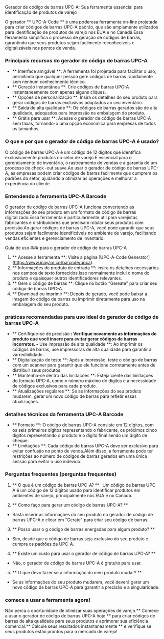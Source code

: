 Gerador de código de barras UPC-A: Sua ferramenta essencial para identificação de produtos de varejo

O gerador ** UPC-A-Code ** é uma poderosa ferramenta on-line projetada para criar códigos de barras UPC-A padrão, que são amplamente utilizados para identificação de produtos de varejo nos EUA e no Canadá.Essa ferramenta simplifica o processo de geração de códigos de barras, garantindo que seus produtos sejam facilmente reconhecíveis e digitalizáveis ​​nos pontos de venda.

### Principais recursos do gerador de código de barras UPC-A

- ** Interface amigável **: A ferramenta foi projetada para facilitar o uso, permitindo que qualquer pessoa gere códigos de barras rapidamente sem nenhum conhecimento técnico.
- ** Geração instantânea **: Crie códigos de barras UPC-A instantaneamente com apenas alguns cliques.
- ** Opções de personalização **: Insira os detalhes do seu produto para gerar códigos de barras exclusivos adaptados ao seu inventário.
- ** Saída de alta qualidade **: Os códigos de barras gerados são de alta qualidade, adequados para impressão na embalagem do produto.
- ** Grátis para usar **: Acesse o gerador de código de barras UPC-A sem taxas, tornando-o uma opção econômica para empresas de todos os tamanhos.

### O que e por que o gerador de código de barras UPC-A é usado?

O código de barras UPC-A é um código de 12 dígitos que identifica exclusivamente produtos no setor de varejo.É essencial para o gerenciamento de inventário, o rastreamento de vendas e a garantia de um processo de check -out suave.Ao usar o gerador de código de barras UPC-A, as empresas podem criar códigos de barras facilmente que cumprem os padrões do setor, ajudando a otimizar as operações e melhorar a experiência do cliente.

### Entendendo a ferramenta UPC-A Barcode

O gerador de código de barras UPC-A funciona convertendo as informações do seu produto em um formato de código de barras digitalizado.Essa ferramenta é particularmente útil para varejistas, fabricantes e distribuidores que precisam rotular seus produtos com precisão.Ao gerar códigos de barras UPC-A, você pode garantir que seus produtos sejam facilmente identificáveis ​​no ambiente de varejo, facilitando vendas eficientes e gerenciamento de inventário.

Guia de uso ### para o gerador de código de barras UPC-A

1. ** Acesse a ferramenta **: Visite a página [UPC-A-Code Generator] (https://www.inayam.co/barcode/upca).
2. ** Informações do produto de entrada **: insira os detalhes necessários nos campos de texto fornecidos.Isso normalmente inclui o nome do produto e quaisquer outros identificadores relevantes.
3. ** Gere o código de barras **: Clique no botão "Gereate" para criar seu código de barras UPC-A.
4. ** Download ou imprimir **: Depois de gerado, você pode baixar a imagem do código de barras ou imprimir diretamente para uso na embalagem do seu produto.

### práticas recomendadas para uso ideal do gerador de código de barras UPC-A

- ** Certifique-se de precisão **: Verifique novamente as informações do produto que você insere para evitar gerar códigos de barras incorretos.
-** Use impressão de alta qualidade **: Ao imprimir os códigos de barras, use impressoras de alta qualidade para garantir a varredibilidade.
- ** Digitalização de teste **: Após a impressão, teste o código de barras com um scanner para garantir que ele funcione corretamente antes de distribuir seus produtos.
- ** Mantenha-se dentro das limitações **: Esteja ciente das limitações do formato UPC-A, como o número máximo de dígitos e a necessidade de códigos exclusivos para cada produto.
- ** Atualizações regulares **: Se as informações do seu produto mudarem, gerar um novo código de barras para refletir essas atualizações.

### detalhes técnicos da ferramenta UPC-A Barcode

- ** Formato **: O código de barras UPC-A consiste em 12 dígitos, com os seis primeiros dígitos representando o fabricante, os próximos cinco dígitos representando o produto e o dígito final sendo um dígito de cheque.
- ** Limitações **: Cada código de barras UPC-A deve ser exclusivo para evitar confusão no ponto de venda.Além disso, a ferramenta pode ter restrições ao número de códigos de barras gerados em uma única sessão para evitar o uso indevido.

### Perguntas frequentes (perguntas frequentes)

1. ** O que é um código de barras UPC-A? **
-Um código de barras UPC-A é um código de 12 dígitos usado para identificar produtos em ambientes de varejo, principalmente nos EUA e no Canadá.

2. ** Como faço para gerar um código de barras UPC-A? **
- Basta inserir as informações do seu produto no gerador de código de barras UPC-A e clicar em "Gerate" para criar seu código de barras.

3. ** Posso usar o g código de barras energadas para algum produto? **
- Sim, desde que o código de barras seja exclusivo do seu produto e cumpra os padrões da UPC-A.

4. ** Existe um custo para usar o gerador de código de barras UPC-A? **
- Não, o gerador de código de barras UPC-A é gratuito para usar.

5. ** O que devo fazer se a informação do meu produto mudar? **
- Se as informações do seu produto mudarem, você deverá gerar um novo código de barras UPC-A para garantir a precisão e a singularidade.

### comece a usar a ferramenta agora!

Não perca a oportunidade de otimizar suas operações de varejo.** Comece a usar o gerador de código de barras UPC-A hoje ** para criar códigos de barras de alta qualidade para seus produtos e aprimorar sua eficiência comercial.** Calcule seus resultados instantaneamente ** e verifique se seus produtos estão prontos para o mercado de varejo!